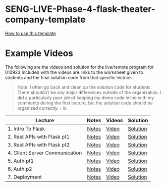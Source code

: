 # SENG-LIVE-Phase-4-flask-theater-company-template   
[How to use this template](https://github.com/learn-co-curriculum/Central-Lecture-Template-Repository-Process/wiki)

# Example Videos

The following are the videos and solution for the live/remote program for 010923
Included with the videos are links to the worksheet given to students and the final solution code from that specific lecture.   
> Note: I often go back and clean up the solution code for students. There shouldn’t be any major differences outside of the organization. I did a particularly poor job of keeping my demo code inline with my comments during the first lecture, but the solution code should be organized correctly.  - ix 


| Lecture | Notes | Videos | Solution |
| ------- | :---: | ------ | -------- |
| 1. Intro To Flask    |  [Notes](https://docs.google.com/document/d/1vYLMPgKqkaIcd_wbEBkVtYwBjfGav_7KV6J6S2r52DQ/edit#bookmark=kix.6nc1fnq77upi)     |  [Video](https://vimeo.com/807700784)   |   [Solution](https://github.com/learn-co-curriculum/SENG-LIVE-Phase-4-flask-010923/tree/01-solution)       |
| 2. Rest APIs with Flask pt1  |  [Notes](#)     |   [Video](#)      |    [Solution](#)        |
| 3. Rest APIs with Flask pt2     |  [Notes](#)     |  [Video](#)        |    [Solution](#)      |
| 4. Client Server Communication      |   [Notes](#)    |   [Video](#)     |  [Solution](#)        |
| 5. Auth pt1     |  [Notes](#)     |   [Video](#)     |    [Solution](#)         |
| 6. Auth p2     |   [Notes](#)    |   [Video](#)     |   [Solution](#)       |
| 7. Deployment     |   [Notes](#)    |    [Video](#)    |    [Solution](#)      |

